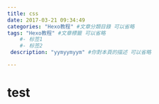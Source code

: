 ```yaml
---
title: css
date: 2017-03-21 09:34:49
categories: "Hexo教程" #文章分類目錄 可以省略
tags: "Hexo教程" #文章標籤 可以省略
    #- 标签1
    #- 标签2
 description: "yymyymyym" #你對本頁的描述 可以省略

---
```


# test



